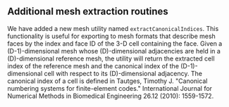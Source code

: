 ## Additional mesh extraction routines

We have added a new mesh utility named
`extractCanonicalIndices`. This functionality is useful for exporting
to mesh formats that describe mesh faces by the index and face ID of
the 3-D cell containing the face. Given a (D-1)-dimensional mesh whose
(D)-dimensional adjacencies are held in a (D)-dimensional reference
mesh, the utility will return the extracted cell index of the
reference mesh and the canonical index of the (D-1)-dimensional cell
with respect to its (D)-dimensional adjacency. The canonical index of
a cell is defined in Tautges, Timothy J. "Canonical numbering systems
for finite-element codes." International Journal for Numerical Methods
in Biomedical Engineering 26.12 (2010): 1559-1572.
